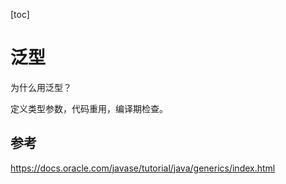[toc]

# 泛型

为什么用泛型？

定义类型参数，代码重用，编译期检查。





## 参考

https://docs.oracle.com/javase/tutorial/java/generics/index.html